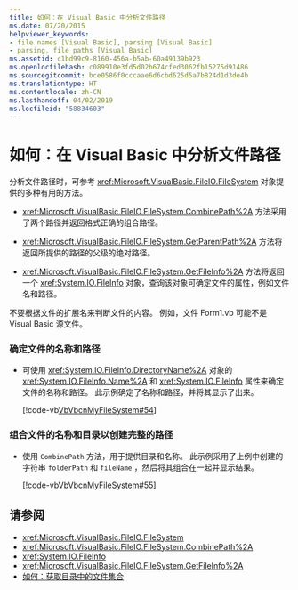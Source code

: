 ```yaml
---
title: 如何：在 Visual Basic 中分析文件路径
ms.date: 07/20/2015
helpviewer_keywords:
- file names [Visual Basic], parsing [Visual Basic]
- parsing, file paths [Visual Basic]
ms.assetid: c1bd99c9-8160-456a-b5ab-60a49139b923
ms.openlocfilehash: c089910e3fd5d02b674cfed3062fb15275d91486
ms.sourcegitcommit: bce0586f0cccaae6d6cbd625d5a7b824d1d3de4b
ms.translationtype: HT
ms.contentlocale: zh-CN
ms.lasthandoff: 04/02/2019
ms.locfileid: "58834603"
---
```

# <a name="how-to-parse-file-paths-in-visual-basic"></a>如何：在 Visual Basic 中分析文件路径
分析文件路径时，可参考 <xref:Microsoft.VisualBasic.FileIO.FileSystem> 对象提供的多种有用的方法。  
  
-   <xref:Microsoft.VisualBasic.FileIO.FileSystem.CombinePath%2A> 方法采用了两个路径并返回格式正确的组合路径。  
  
-   <xref:Microsoft.VisualBasic.FileIO.FileSystem.GetParentPath%2A> 方法将返回所提供的路径的父级的绝对路径。  
  
-   <xref:Microsoft.VisualBasic.FileIO.FileSystem.GetFileInfo%2A> 方法将返回一个 <xref:System.IO.FileInfo> 对象，查询该对象可确定文件的属性，例如文件名和路径。  
  
 不要根据文件的扩展名来判断文件的内容。 例如，文件 Form1.vb 可能不是 Visual Basic 源文件。  
  
### <a name="to-determine-a-files-name-and-path"></a>确定文件的名称和路径  
  
-   可使用 <xref:System.IO.FileInfo.DirectoryName%2A> 对象的 <xref:System.IO.FileInfo.Name%2A> 和 <xref:System.IO.FileInfo> 属性来确定文件的名称和路径。 此示例确定了名称和路径，并将其显示了出来。  
  
     [!code-vb[VbVbcnMyFileSystem#54](~/samples/snippets/visualbasic/VS_Snippets_VBCSharp/VbVbcnMyFileSystem/VB/Class1.vb#54)]  
  
### <a name="to-combine-a-files-name-and-directory-to-create-the-full-path"></a>组合文件的名称和目录以创建完整的路径  
  
-   使用 `CombinePath` 方法，用于提供目录和名称。 此示例采用了上例中创建的字符串 `folderPath` 和 `fileName` ，然后将其组合在一起并显示结果。  
  
     [!code-vb[VbVbcnMyFileSystem#55](~/samples/snippets/visualbasic/VS_Snippets_VBCSharp/VbVbcnMyFileSystem/VB/Class1.vb#55)]  
  
## <a name="see-also"></a>请参阅

- <xref:Microsoft.VisualBasic.FileIO.FileSystem>
- <xref:Microsoft.VisualBasic.FileIO.FileSystem.CombinePath%2A>
- <xref:System.IO.FileInfo>
- <xref:Microsoft.VisualBasic.FileIO.FileSystem.GetFileInfo%2A>
- [如何：获取目录中的文件集合](../../../../visual-basic/developing-apps/programming/drives-directories-files/how-to-get-the-collection-of-files-in-a-directory.md)
